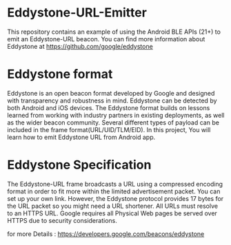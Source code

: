 # Eddystone-URL-Emitter
This repository contains an example of using the Android BLE APIs (21+) to emit an Eddystone-URL beacon. You can find more information about Eddystone at https://github.com/google/eddystone
# Eddystone format
Eddystone is an open beacon format developed by Google and designed with transparency and robustness in mind. Eddystone can be detected by both Android and iOS devices. The Eddystone format builds on lessons learned from working with industry partners in existing deployments, as well as the wider beacon community. Several different types of payload can be included in the frame format(URL/UID/TLM/EID).
In this project, You will learn how to emit Eddystone URL from Android app.
# Eddystone Specification
The Eddystone-URL frame broadcasts a URL using a compressed encoding format in order to fit more within the limited advertisement packet.
You can set up your own link. However, the Eddystone protocol provides 17 bytes for the URL packet so you might need a URL shortener.
All URLs must resolve to an HTTPS URL. Google requires all Physical Web pages be served over HTTPS due to security considerations. 

for more Details : https://developers.google.com/beacons/eddystone
